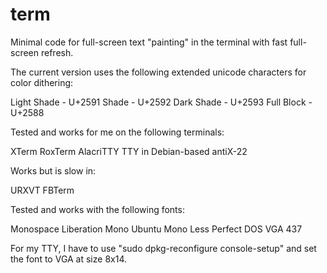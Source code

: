 # term
Minimal code for full-screen text "painting" in the terminal with fast
full-screen refresh.

The current version uses the following extended unicode characters
for color dithering:

Light Shade	- U+2591
Shade				- U+2592
Dark Shade	- U+2593
Full Block	- U+2588

Tested and works for me on the following terminals:

XTerm
RoxTerm
AlacriTTY
TTY in Debian-based antiX-22

Works but is slow in:

URXVT
FBTerm

Tested and works with the following fonts:

Monospace
Liberation Mono
Ubuntu Mono
Less Perfect DOS VGA 437

For my TTY, I have to use "sudo dpkg-reconfigure console-setup"
and set the font to VGA at size 8x14.
